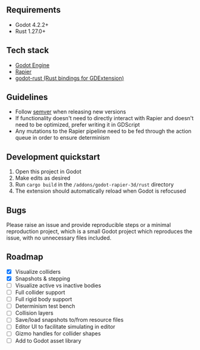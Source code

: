 ## Requirements

- Godot 4.2.2+
- Rust 1.27.0+

## Tech stack

- [Godot Engine](https://docs.godotengine.org/en/stable/)
- [Rapier](https://rapier.rs/docs)
- [godot-rust (Rust bindings for GDExtension)](https://godot-rust.github.io/)

## Guidelines

- Follow [semver](https://semver.org/) when releasing new versions
- If functionality doesn't need to directly interact with Rapier and doesn't need to be optimized, prefer writing it in GDScript
- Any mutations to the Rapier pipeline need to be fed through the action queue in order to ensure determinism

## Development quickstart

1. Open this project in Godot
1. Make edits as desired
1. Run `cargo build` in the `/addons/godot-rapier-3d/rust` directory
1. The extension should automatically reload when Godot is refocused

## Bugs

Please raise an issue and provide reproducible steps or a minimal reproduction project, which is a small Godot project which reproduces the issue, with no unnecessary files included.

## Roadmap

- [x] Visualize colliders
- [x] Snapshots & stepping
- [ ] Visualize active vs inactive bodies
- [ ] Full collider support
- [ ] Full rigid body support
- [ ] Determinism test bench
- [ ] Collision layers
- [ ] Save/load snapshots to/from resource files
- [ ] Editor UI to facilitate simulating in editor
- [ ] Gizmo handles for collider shapes
- [ ] Add to Godot asset library
